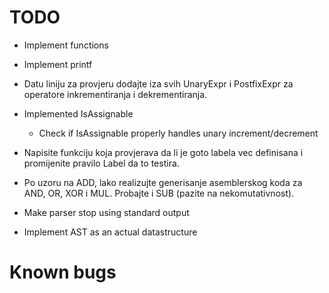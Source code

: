# TODO
* Implement functions

* Implement printf

* Datu liniju za provjeru dodajte iza svih UnaryExpr i PostfixExpr za operatore inkrementiranja i dekrementiranja.

* Implemented IsAssignable
  * Check if IsAssignable properly handles unary increment/decrement

* Napisite funkciju koja provjerava da li je goto labela vec definisana i promijenite pravilo Label da to testira.

* Po uzoru na ADD, lako realizujte generisanje asemblerskog koda za AND, OR, XOR i MUL. Probajte i SUB (pazite na nekomutativnost).

* Make parser stop using standard output

* Implement AST as an actual datastructure


# Known bugs
